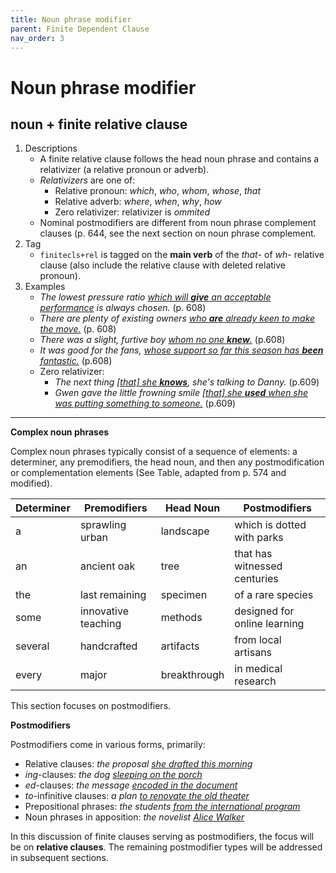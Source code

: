 ```yaml
---
title: Noun phrase modifier
parent: Finite Dependent Clause
nav_order: 3
---
```



# Noun phrase modifier

## noun + finite relative clause 

1. Descriptions
    -  A finite relative clause follows the head noun phrase and contains a relativizer (a relative pronoun or adverb).
    -  _Relativizers_ are one of:
        -  Relative pronoun: *which*, *who*, *whom*, *whose*, *that*
        -  Relative adverb: *where*, *when*, *why*, *how* 
        -  Zero relativizer: relativizer is _ommited_
    - Nominal postmodifiers are different from noun phrase complement clauses (p. 644, see the next section on noun phrase complement.
2. Tag
    - `finitecls+rel` is tagged on the **main verb** of the *that*- of *wh*- relative clause (also include the relative clause with deleted relative pronoun).
3. Examples
    -  *The lowest pressure ratio <ins>which will **give** an acceptable performance</ins> is always chosen.* (p. 608)
    -  *There are plenty of existing owners <ins>who **are** already keen to make the move.</ins>* (p. 608)
    -  *There was a slight, furtive boy <ins>whom no one **knew**.</ins>* (p.608)
    -  *It was good for the fans, <ins>whose support so far this season has **been** fantastic.</ins>* (p.608)
    -  Zero relativizer:
        -  *The next thing <ins>[that] she **knows**</ins>, she's talking to Danny.* (p.609)
        -  *Gwen gave the little frowning smile <ins>[that] she **used** when she was putting something to someone.</ins>* (p.609)
       
---

**Complex noun phrases**

Complex noun phrases typically consist of a sequence of elements: a determiner, any premodifiers, the head noun, and then any postmodification or complementation elements (See Table, adapted from p. 574 and modified).

| Determiner | Premodifiers        | Head Noun     | **Postmodifiers**                           |
|------------|---------------------|---------------|---------------------------------------------|
| a          | sprawling urban     | landscape     | which is dotted with parks                  |
| an         | ancient oak         | tree          | that has witnessed centuries                |
| the        | last remaining      | specimen      | of a rare species                           |
| some       | innovative teaching | methods       | designed for online learning                |
| several    | handcrafted         | artifacts     | from local artisans                         |
| every      | major               | breakthrough  | in medical research                         |

This section focuses on postmodifiers. 

**Postmodifiers**

Postmodifiers come in various forms, primarily:

- Relative clauses: *the proposal <ins>she drafted this morning</ins>*
- *ing*-clauses: *the dog <ins>sleeping on the porch</ins>*
- *ed*-clauses: *the message <ins>encoded in the document</ins>*
- *to*-infinitive clauses: *a plan <ins>to renovate the old theater</ins>*
- Prepositional phrases: *the students <ins>from the international program</ins>*
- Noun phrases in apposition: *the novelist <ins>Alice Walker</ins>*

In this discussion of finite clauses serving as postmodifiers, the focus will be on **relative clauses**. The remaining postmodifier types will be addressed in subsequent sections.
